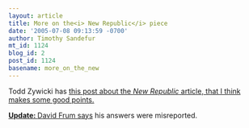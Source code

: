 ```yaml
---
layout: article
title: More on the<i> New Republic</i> piece
date: '2005-07-08 09:13:59 -0700'
author: Timothy Sandefur
mt_id: 1124
blog_id: 2
post_id: 1124
basename: more_on_the_new
---
```

Todd Zywicki has <a href="http://volokh.com/archives/archive_2005_07_03-2005_07_09.shtml#1120775700">this post</i> about the <i>New Republic</i> article, that I think makes some good points.

<strong>Update: </strong><a href="http://frum.nationalreview.com/archives/07112005.asp#069097">David Frum says</a> his answers were misreported.
